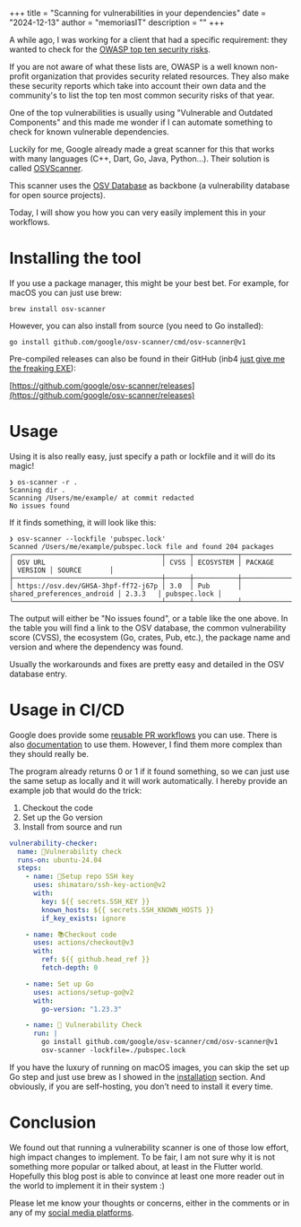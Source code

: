 +++
title = "Scanning for vulnerabilities in your dependencies"
date = "2024-12-13"
author = "memoriasIT"
description = ""
+++

A while ago, I was working for a client that had a specific requirement: they wanted to check for the [OWASP top ten security risks](https://owasp.org/www-project-top-ten/).

If you are not aware of what these lists are, OWASP is a well known non-profit organization that provides security related resources. They also make these security reports which take into account their own data and the community's to list the top ten most common security risks of that year.

One of the top vulnerabilities is usually using "Vulnerable and Outdated Components" and this made me wonder if I can automate something to check for known vulnerable dependencies.

Luckily for me, Google already made a great scanner for this that works with many languages (C++, Dart, Go, Java, Python…). Their solution is called [OSVScanner](https://google.github.io/osv-scanner/).

This scanner uses the [OSV Database](https://osv.dev/) as backbone (a vulnerability database for open source projects).

Today, I will show you how you can very easily implement this in your workflows.

# Installing the tool

If you use a package manager, this might be your best bet. For example, for macOS you can just use brew:

```text
brew install osv-scanner
```

However, you can also install from source (you need to Go installed):

```text
go install github.com/google/osv-scanner/cmd/osv-scanner@v1
```

Pre-compiled releases can also be found in their GitHub (inb4 [just give me the freaking EXE](https://www.reddit.com/r/github/comments/1at9br4/i_am_new_to_github_and_i_have_lots_to_say/)):

[https://github.com/google/osv-scanner/releases](https://github.com/google/osv-scanner/releases)

# Usage

Using it is also really easy, just specify a path or lockfile and it will do its magic!

```text
❯ os-scanner -r .
Scanning dir .
Scanning /Users/me/example/ at commit redacted
No issues found
```

If it finds something, it will look like this:

```text
❯ osv-scanner --lockfile 'pubspec.lock'
Scanned /Users/me/example/pubspec.lock file and found 204 packages
╭─────────────────────────────────────┬──────┬───────────┬────────────────────────────┬─────────┬──────────────╮
│ OSV URL                             │ CVSS │ ECOSYSTEM │ PACKAGE                    │ VERSION │ SOURCE       │
├─────────────────────────────────────┼──────┼───────────┼────────────────────────────┼─────────┼──────────────┤
│ https://osv.dev/GHSA-3hpf-ff72-j67p │ 3.0  │ Pub       │ shared_preferences_android │ 2.3.3   │ pubspec.lock │
╰─────────────────────────────────────┴──────┴───────────┴────────────────────────────┴─────────┴──────────────╯
```

The output will either be "No issues found", or a table like the one above.
In the table you will find a link to the OSV database, the common vulnerability score (CVSS), the ecosystem (Go, crates, Pub, etc.), the package name and version and where the dependency was found.

Usually the workarounds and fixes are pretty easy and detailed in the OSV database entry.

# Usage in CI/CD

Google does provide some [reusable PR workflows](https://github.com/google/osv-scanner-action/tree/main/.github/workflows) you can use. There is also [documentation](https://google.github.io/osv-scanner/github-action/) to use them. However, I find them more complex than they should really be.

The program already returns 0 or 1 if it found something, so we can just use the same setup as locally and it will work automatically.
I hereby provide an example job that would do the trick:

1. Checkout the code
2. Set up the Go version
3. Install from source and run

```yaml
vulnerability-checker:
  name: 🦠️Vulnerability check
  runs-on: ubuntu-24.04
  steps:
    - name: 🔑Setup repo SSH key
      uses: shimataro/ssh-key-action@v2
      with:
        key: ${{ secrets.SSH_KEY }}
        known_hosts: ${{ secrets.SSH_KNOWN_HOSTS }}
        if_key_exists: ignore

    - name: 📚Checkout code
      uses: actions/checkout@v3
      with:
        ref: ${{ github.head_ref }}
        fetch-depth: 0

    - name: Set up Go
      uses: actions/setup-go@v2
      with:
        go-version: "1.23.3"

    - name: 🦠️ Vulnerability Check
      run: |
        go install github.com/google/osv-scanner/cmd/osv-scanner@v1
        osv-scanner -lockfile=./pubspec.lock
```

If you have the luxury of running on macOS images, you can skip the set up Go step and just use brew as I showed in the [installation](#installing-the-tool) section. And obviously, if you are self-hosting, you don’t need to install it every time.

# Conclusion

We found out that running a vulnerability scanner is one of those low effort, high impact changes to implement.
To be fair, I am not sure why it is not something more popular or talked about, at least in the Flutter world.
Hopefully this blog post is able to convince at least one more reader out in the world to implement it in their system :)

Please let me know your thoughts or concerns, either in the comments or in any of my [social media platforms](https://memoriasit.com/links).
